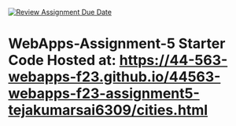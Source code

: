 [![Review Assignment Due Date](https://classroom.github.com/assets/deadline-readme-button-24ddc0f5d75046c5622901739e7c5dd533143b0c8e959d652212380cedb1ea36.svg)](https://classroom.github.com/a/7kKA03Up)
# WebApps-Assignment-5 Starter Code Hosted at: https://44-563-webapps-f23.github.io/44563-webapps-f23-assignment5-tejakumarsai6309/cities.html

